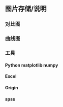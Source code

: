 ## 图片存储/说明

### 对比图

### 曲线图

### 工具

#### Python matplotlib numpy

#### Excel

#### Origin

#### spss
